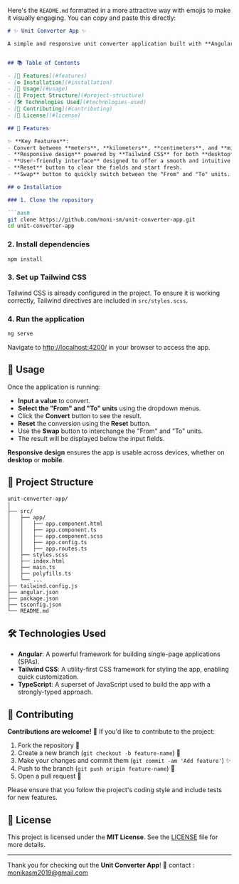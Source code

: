 Here's the `README.md` formatted in a more attractive way with emojis to make it visually engaging. You can copy and paste this directly:

```markdown
# ✨ Unit Converter App ✨

A simple and responsive unit converter application built with **Angular** and styled using **Tailwind CSS**. This app allows users to easily convert between different units of length, including **meters**, **kilometers**, **centimeters**, and **millimeters**.


## 📚 Table of Contents

- [🌟 Features](#features)
- [⚙️ Installation](#installation)
- [🚀 Usage](#usage)
- [📂 Project Structure](#project-structure)
- [🛠️ Technologies Used](#technologies-used)
- [🤝 Contributing](#contributing)
- [📜 License](#license)

## 🌟 Features

✨ **Key Features**:
- Convert between **meters**, **kilometers**, **centimeters**, and **millimeters** with ease.
- **Responsive design** powered by **Tailwind CSS** for both **desktop** and **mobile** devices.
- **User-friendly interface** designed to offer a smooth and intuitive experience.
- **Reset** button to clear the fields and start fresh.
- **Swap** button to quickly switch between the "From" and "To" units.

## ⚙️ Installation

### 1. Clone the repository

```bash
git clone https://github.com/moni-sm/unit-converter-app.git
cd unit-converter-app
```

### 2. Install dependencies

```bash
npm install
```

### 3. Set up Tailwind CSS

Tailwind CSS is already configured in the project. To ensure it is working correctly, Tailwind directives are included in `src/styles.scss`.

### 4. Run the application

```bash
ng serve
```

Navigate to [http://localhost:4200/](http://localhost:4200/) in your browser to access the app.

## 🚀 Usage

Once the application is running:

- **Input a value** to convert.
- **Select the "From" and "To" units** using the dropdown menus.
- Click the **Convert** button to see the result.
- **Reset** the conversion using the **Reset** button.
- Use the **Swap** button to interchange the "From" and "To" units.
- The result will be displayed below the input fields.

**Responsive design** ensures the app is usable across devices, whether on **desktop** or **mobile**.

## 📂 Project Structure

```plaintext
unit-converter-app/
│
├── src/
│   ├── app/
│   │   ├── app.component.html
│   │   ├── app.component.ts
│   │   ├── app.component.scss
│   │   ├── app.config.ts
│   │   ├── app.routes.ts
│   ├── styles.scss
│   ├── index.html
│   ├── main.ts
│   ├── polyfills.ts
│   └── ...
├── tailwind.config.js
├── angular.json
├── package.json
├── tsconfig.json
└── README.md
```

## 🛠️ Technologies Used

- **Angular**: A powerful framework for building single-page applications (SPAs).
- **Tailwind CSS**: A utility-first CSS framework for styling the app, enabling quick customization.
- **TypeScript**: A superset of JavaScript used to build the app with a strongly-typed approach.

## 🤝 Contributing

**Contributions are welcome!** 🎉 If you'd like to contribute to the project:

1. Fork the repository 🍴
2. Create a new branch (`git checkout -b feature-name`) 🌱
3. Make your changes and commit them (`git commit -am 'Add feature'`) ✨
4. Push to the branch (`git push origin feature-name`) 🚀
5. Open a pull request 💌

Please ensure that you follow the project's coding style and include tests for new features.

## 📜 License

This project is licensed under the **MIT License**. See the [LICENSE](LICENSE) file for more details.

---

Thank you for checking out the **Unit Converter App**! 🙌
contact : monikasm2019@gmail.com
